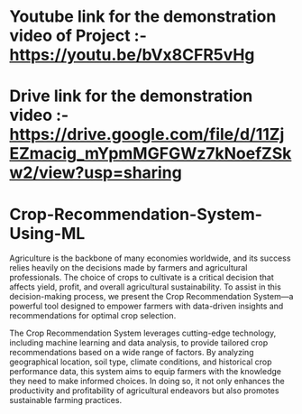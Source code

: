 # Youtube link for the demonstration video of Project :- https://youtu.be/bVx8CFR5vHg
# Drive link for the demonstration video :- https://drive.google.com/file/d/11ZjEZmacig_mYpmMGFGWz7kNoefZSkw2/view?usp=sharing

# Crop-Recommendation-System-Using-ML

Agriculture is the backbone of many economies worldwide, and its success relies heavily on the decisions made by farmers and agricultural professionals. The choice of crops to cultivate is a critical decision that affects yield, profit, and overall agricultural sustainability. To assist in this decision-making process, we present the Crop Recommendation System—a powerful tool designed to empower farmers with data-driven insights and recommendations for optimal crop selection.

The Crop Recommendation System leverages cutting-edge technology, including machine learning and data analysis, to provide tailored crop recommendations based on a wide range of factors. By analyzing geographical location, soil type, climate conditions, and historical crop performance data, this system aims to equip farmers with the knowledge they need to make informed choices. In doing so, it not only enhances the productivity and profitability of agricultural endeavors but also promotes sustainable farming practices.
